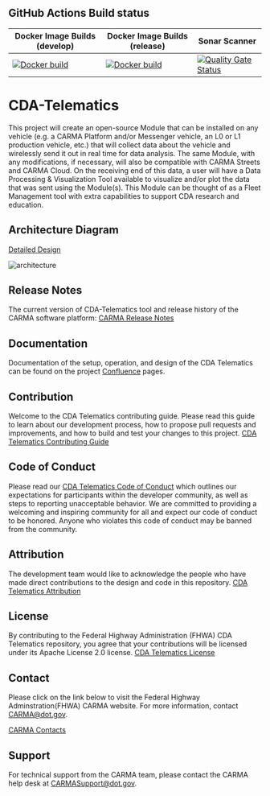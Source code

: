 ## GitHub Actions Build status
|Docker Image Builds (develop) | Docker Image Builds (release) | Sonar Scanner |
|-----|-----|-----|
 [![Docker build](https://github.com/usdot-fhwa-stol/cda-telematics/actions/workflows/docker.yml/badge.svg?branch=develop)](https://github.com/usdot-fhwa-stol/cda-telematics/actions/workflows/docker.yml)| [![Docker build](https://github.com/usdot-fhwa-stol/cda-telematics/actions/workflows/docker.yml/badge.svg?branch=master)](https://github.com/usdot-fhwa-stol/cda-telematics/actions/workflows/docker.yml)| [![Quality Gate Status](https://sonarcloud.io/api/project_badges/measure?project=usdot-fhwa-stol_cda-telematics&metric=alert_status)](https://sonarcloud.io/summary/new_code?id=usdot-fhwa-stol_cda-telematics)


# CDA-Telematics
This project will create an open-source Module that can be installed on any vehicle (e.g. a CARMA Platform and/or Messenger vehicle, an L0 or L1 production vehicle, etc.) that will collect data about the vehicle and wirelessly send it out in real time for data analysis. The same Module, with any modifications, if necessary, will also be compatible with CARMA Streets and CARMA Cloud. On the receiving end of this data, a user will have a Data Processing & Visualization Tool available to visualize and/or plot the data that was sent using the Module(s). This Module can be thought of as a Fleet Management tool with extra capabilities to support CDA research and education.

## Architecture Diagram
[Detailed Design](https://usdot-carma.atlassian.net/wiki/spaces/WFD2/pages/2230321179/Detailed+System+Design)
  
![architecture](https://user-images.githubusercontent.com/34483068/171265484-67177ebb-69f7-4286-9602-016043079958.png)

## Release Notes
The current version of CDA-Telematics tool and release history of the CARMA software platform: [CARMA Release Notes](<docs/Release_notes.md>)

## Documentation
Documentation of the setup, operation, and design of the CDA Telematics can be found on the project [Confluence](https://usdot-carma.atlassian.net/wiki/spaces/WFD2/overview) pages. 


## Contribution
Welcome to the CDA Telematics contributing guide. Please read this guide to learn about our development process, how to propose pull requests and improvements, and how to build and test your changes to this project. [CDA Telematics Contributing Guide](Contributing.md) 

## Code of Conduct 
Please read our [CDA Telematics Code of Conduct](Code_of_Conduct.md) which outlines our expectations for participants within the developer community, as well as steps to reporting unacceptable behavior. We are committed to providing a welcoming and inspiring community for all and expect our code of conduct to be honored. Anyone who violates this code of conduct may be banned from the community.

## Attribution
The development team would like to acknowledge the people who have made direct contributions to the design and code in this repository. [CDA Telematics Attribution](ATTRIBUTION.md) 

## License
By contributing to the Federal Highway Administration (FHWA) CDA Telematics repository, you agree that your contributions will be licensed under its Apache License 2.0 license. [CDA Telematics License](<docs/License.md>)

## Contact
Please click on the link below to visit the Federal Highway Adminstration(FHWA) CARMA website. For more information, contact CARMA@dot.gov.

[CARMA Contacts](https://highways.dot.gov/research/research-programs/operations/CARMA)

## Support
For technical support from the CARMA team, please contact the CARMA help desk at CARMASupport@dot.gov.
